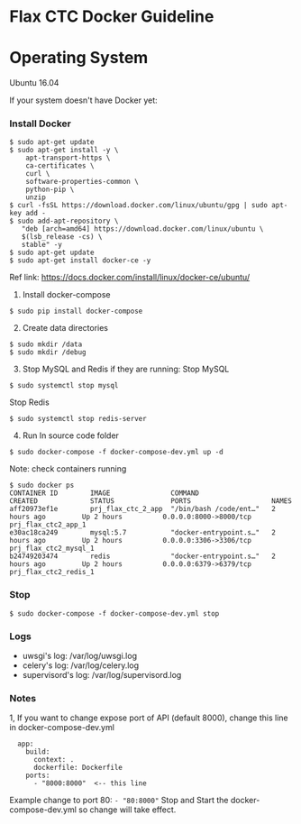 # Flax CTC Docker Guideline

# Operating System
Ubuntu 16.04

If your system doesn't have Docker yet:
### Install Docker
```
$ sudo apt-get update
$ sudo apt-get install -y \
    apt-transport-https \
    ca-certificates \
    curl \
    software-properties-common \
    python-pip \
    unzip
$ curl -fsSL https://download.docker.com/linux/ubuntu/gpg | sudo apt-key add -
$ sudo add-apt-repository \
   "deb [arch=amd64] https://download.docker.com/linux/ubuntu \
   $(lsb_release -cs) \
   stable" -y
$ sudo apt-get update
$ sudo apt-get install docker-ce -y
```

Ref link: https://docs.docker.com/install/linux/docker-ce/ubuntu/


1. Install docker-compose
```
$ sudo pip install docker-compose
```

2. Create data directories
```
$ sudo mkdir /data
$ sudo mkdir /debug
```
3. Stop MySQL and Redis if they are running:
Stop MySQL
```
$ sudo systemctl stop mysql
```

Stop Redis
```
$ sudo systemctl stop redis-server
```

4. Run
In source code folder
```
$ sudo docker-compose -f docker-compose-dev.yml up -d
```

Note: check containers running
```
$ sudo docker ps
CONTAINER ID        IMAGE               COMMAND                  CREATED             STATUS              PORTS                    NAMES
aff20973ef1e        prj_flax_ctc_2_app  "/bin/bash /code/ent…"   2 hours ago         Up 2 hours          0.0.0.0:8000->8000/tcp   prj_flax_ctc2_app_1
e30ac18ca249        mysql:5.7           "docker-entrypoint.s…"   2 hours ago         Up 2 hours          0.0.0.0:3306->3306/tcp   prj_flax_ctc2_mysql_1
b24749203474        redis               "docker-entrypoint.s…"   2 hours ago         Up 2 hours          0.0.0.0:6379->6379/tcp   prj_flax_ctc2_redis_1
```


### Stop
```
$ sudo docker-compose -f docker-compose-dev.yml stop
```

### Logs
- uwsgi's log: /var/log/uwsgi.log
- celery's log: /var/log/celery.log
- supervisord's log: /var/log/supervisord.log


### Notes
1, If you want to change expose port of API (default 8000), change this line in docker-compose-dev.yml
```
  app:
    build:
      context: .
      dockerfile: Dockerfile
    ports:
      - "8000:8000"  <-- this line
```

Example change to port 80: `- "80:8000"`
Stop and Start the docker-compose-dev.yml so change will take effect.